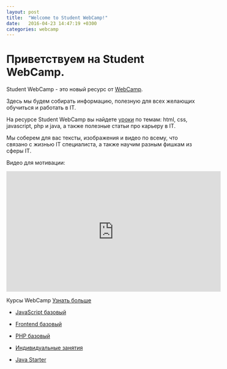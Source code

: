 ```yaml
---
layout: post
title:  "Welcome to Student WebCamp!"
date:   2016-04-23 14:47:19 +0300
categories: webcamp
---
```


# Приветствуем на Student WebCamp.

Student WebCamp - это новый ресурс от [WebCamp](http://www.webcamp.com.ua/courses).

Здесь мы будем собирать информацию, полезную для всех желающих обучиться и работать в IT.

На ресурсе Student WebCamp вы найдете [уроки](/tutorials) по темам: html, css, javascript, php и java, а также полезные статьи про карьеру в IT.

Мы соберем для вас тексты, изображения и видео по всему, что связано с жизнью IT специалиста, а также научим разным фишкам из сферы IT.

Видео для мотивации:

<div class="flex-video widescreen mb-50">
<iframe width="560" height="315" src="https://www.youtube.com/embed/Y9uEl5V5Keo" frameborder="0" allowfullscreen></iframe>
</div>



<div class="row mb-50">
    <div class="page__info">
        <p class="clearfix">
            <span class="page__info--l icon-graduation-hat icons--warning"></span>
            <span class="page__info--ml text--success">Курсы WebCamp</span>
            <a href="http://www.webcamp.com.ua/" class="page__info--last text--warning">Узнать больше</a>
        </p>
    </div>
    <ul class="list-nostyle post-list">
        <li class="post-list__item border-bottom">
                <a href="http://www.webcamp.com.ua/courses/js-basic">
                    <p class="p-5">JavaScript базовый</p>
                </a>
            </li>
        <li class="post-list__item border-bottom">
                <a href="http://www.webcamp.com.ua/courses/frontend-basic">
                    <p class="p-5">Frontend базовый</p>
                </a>
            </li>
        <li class="post-list__item border-bottom">
            <a href="http://www.webcamp.com.ua/courses/php-basic">
                <p class="p-5">PHP базовый</p>
            </a>
        </li>
        <li class="post-list__item border-bottom">
            <a href="http://www.webcamp.com.ua/courses/indi">
                <p class="p-5">Индивидуальные занятия</p>
            </a>
        </li>
        <li class="post-list__item border-bottom">
            <a href="http://www.webcamp.com.ua/courses/java-starter">
                <p class="p-5">Java Starter</p>
            </a>
        </li>
    </ul>
</div>



